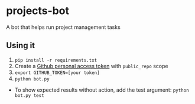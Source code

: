 # projects-bot
A bot that helps run project management tasks

## Using it
1. `pip install -r requirements.txt`
1. Create a [Github personal access token](https://github.com/settings/tokens/new) with `public_repo` scope
1. `export GITHUB_TOKEN=[your token]`
1. `python bot.py`
  * To show expected results without action, add the test argument: `python bot.py test`
